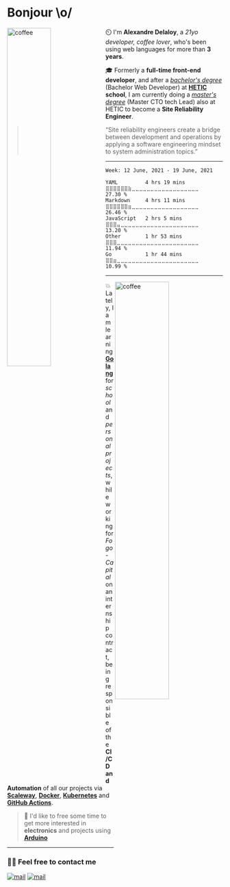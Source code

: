 # Bonjour \o/ 

<img width="45%" align="left" alt="coffee" src="https://media2.giphy.com/media/xFlwfGFN6ddtK2B05t/giphy.gif?cid=ecf05e47aggiu96mu12dclno3er24bp1r17ldgsoepnyjway&rid=giphy.gif&ct=g"/> 

⏲️ I'm **Alexandre Delaloy**, a *21yo developer, coffee lover*, who's been using web languages for more than **3 years**.

🎓 Formerly a **full-time front-end developer**, and after a *[bachelor's degree](https://www.hetic.net/formations/bachelor-web)* (Bachelor Web Developer) at **[HETIC](https://www.hetic.net/) school**, I am currently doing a *[master's degree](https://www.hetic.net/formations/mastere-cto-tech-lead)* (Master CTO tech Lead) also at HETIC to become a **Site Reliability Engineer**. 

> “Site reliability engineers create a bridge between development and operations by applying a software engineering mindset to system administration topics.”

-----

<!--START_SECTION:waka-->
```text
Week: 12 June, 2021 - 19 June, 2021

YAML         4 hrs 19 mins   ⣿⣿⣿⣿⣿⣿⣷⣀⣀⣀⣀⣀⣀⣀⣀⣀⣀⣀⣀⣀⣀⣀⣀⣀⣀   27.30 % 
Markdown     4 hrs 11 mins   ⣿⣿⣿⣿⣿⣿⣶⣀⣀⣀⣀⣀⣀⣀⣀⣀⣀⣀⣀⣀⣀⣀⣀⣀⣀   26.46 % 
JavaScript   2 hrs 5 mins    ⣿⣿⣿⣤⣀⣀⣀⣀⣀⣀⣀⣀⣀⣀⣀⣀⣀⣀⣀⣀⣀⣀⣀⣀⣀   13.20 % 
Other        1 hr 53 mins    ⣿⣿⣿⣀⣀⣀⣀⣀⣀⣀⣀⣀⣀⣀⣀⣀⣀⣀⣀⣀⣀⣀⣀⣀⣀   11.94 % 
Go           1 hr 44 mins    ⣿⣿⣶⣀⣀⣀⣀⣀⣀⣀⣀⣀⣀⣀⣀⣀⣀⣀⣀⣀⣀⣀⣀⣀⣀   10.99 % 
```
<!--END_SECTION:waka-->

------

<img width="50%" align="right" alt="coffee" src="https://github-readme-stats.vercel.app/api?username=blyndusk&count_private=true&include_all_commits=true&show_icons=true&theme=nord"/> 

💥 Lately, I am learning **[Golang](https://golang.org/)** for *school* and *personal projects*, while working for *Fogo-Capital* on an internship contract, being responsible of the **CI/CD and Automation** of all our projects via **[Scaleway](https://www.scaleway.com/en/)**, **[Docker](https://www.docker.com/)**, **[Kubernetes](https://kubernetes.io/)** and **[GitHub Actions](https://github.com/features/actions)**.

> 💭 I'd like to free some time to get more interested in **electronics** and projects using **[Arduino](https://www.arduino.cc/)**

------

<p>
  <h3 style="font:24px">✍🏻 Feel free to contact me</h3>
  <a href="mailto:alexandre.delaloy.pro@gmail.com"><img src="https://img.shields.io/badge/Alexandre%20Delaloy-black?style=for-the-badge&logo=gmail" alt="mail"/></a>
  <a href="https://www.linkedin.com/in/alexandre-delaloy"><img src="https://img.shields.io/badge/Alexandre%20Delaloy-black?style=for-the-badge&logo=linkedin" alt="mail"/></a>
</p>

